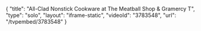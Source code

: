 {
    "title": "All-Clad Nonstick Cookware at The Meatball Shop & Gramercy T",
    "type": "solo",
    "layout": "iframe-static",
    "videoId": "3783548",
    "url": "\/tvpembed\/3783548"
}